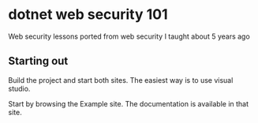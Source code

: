 # dotnet web security 101

Web security lessons ported from web security I taught about 5 years ago

## Starting out

Build the project and start both sites. The easiest way is to use visual studio.

Start by browsing the Example site. The documentation is available in that site.
